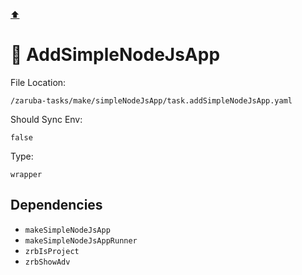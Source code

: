 [⬆️](./README.md)

# 🐸 AddSimpleNodeJsApp

File Location:

    /zaruba-tasks/make/simpleNodeJsApp/task.addSimpleNodeJsApp.yaml

Should Sync Env:

    false

Type:

    wrapper


## Dependencies

* `makeSimpleNodeJsApp`
* `makeSimpleNodeJsAppRunner`
* `zrbIsProject`
* `zrbShowAdv`